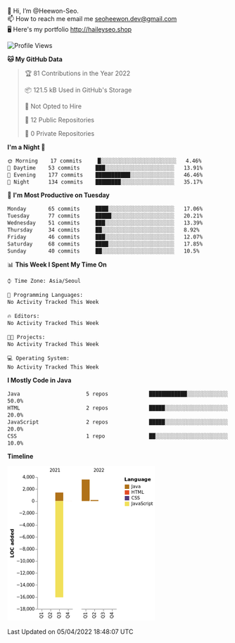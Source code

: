 👋 Hi, I’m @Heewon-Seo.  
📫 How to reach me email me seoheewon.dev@gmail.com   
🖥 Here's my portfolio http://haileyseo.shop

 <!--START_SECTION:waka-->
![Profile Views](http://img.shields.io/badge/Profile%20Views-31-blue)

**🐱 My GitHub Data** 

> 🏆 81 Contributions in the Year 2022
 > 
> 📦 121.5 kB Used in GitHub's Storage 
 > 
> 🚫 Not Opted to Hire
 > 
> 📜 12 Public Repositories 
 > 
> 🔑 0 Private Repositories  
 > 
**I'm a Night 🦉** 

```text
🌞 Morning    17 commits     █░░░░░░░░░░░░░░░░░░░░░░░░   4.46% 
🌆 Daytime    53 commits     ███░░░░░░░░░░░░░░░░░░░░░░   13.91% 
🌃 Evening    177 commits    ███████████░░░░░░░░░░░░░░   46.46% 
🌙 Night      134 commits    ████████░░░░░░░░░░░░░░░░░   35.17%

```
📅 **I'm Most Productive on Tuesday** 

```text
Monday       65 commits     ████░░░░░░░░░░░░░░░░░░░░░   17.06% 
Tuesday      77 commits     █████░░░░░░░░░░░░░░░░░░░░   20.21% 
Wednesday    51 commits     ███░░░░░░░░░░░░░░░░░░░░░░   13.39% 
Thursday     34 commits     ██░░░░░░░░░░░░░░░░░░░░░░░   8.92% 
Friday       46 commits     ███░░░░░░░░░░░░░░░░░░░░░░   12.07% 
Saturday     68 commits     ████░░░░░░░░░░░░░░░░░░░░░   17.85% 
Sunday       40 commits     ██░░░░░░░░░░░░░░░░░░░░░░░   10.5%

```


📊 **This Week I Spent My Time On** 

```text
⌚︎ Time Zone: Asia/Seoul

💬 Programming Languages: 
No Activity Tracked This Week

🔥 Editors: 
No Activity Tracked This Week

🐱‍💻 Projects: 
No Activity Tracked This Week

💻 Operating System: 
No Activity Tracked This Week

```

**I Mostly Code in Java** 

```text
Java                     5 repos             ████████████░░░░░░░░░░░░░   50.0% 
HTML                     2 repos             █████░░░░░░░░░░░░░░░░░░░░   20.0% 
JavaScript               2 repos             █████░░░░░░░░░░░░░░░░░░░░   20.0% 
CSS                      1 repo              ██░░░░░░░░░░░░░░░░░░░░░░░   10.0%

```


**Timeline**

![Chart not found](https://raw.githubusercontent.com/Heewon-Seo/Heewon-Seo/main/charts/bar_graph.png) 


 Last Updated on 05/04/2022 18:48:07 UTC
<!--END_SECTION:waka-->
